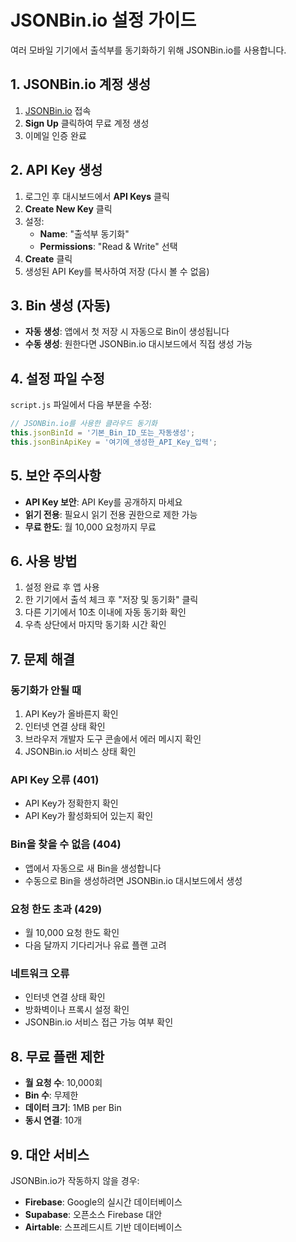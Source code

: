 # JSONBin.io 설정 가이드

여러 모바일 기기에서 출석부를 동기화하기 위해 JSONBin.io를 사용합니다.

## 1. JSONBin.io 계정 생성

1. [JSONBin.io](https://jsonbin.io) 접속
2. **Sign Up** 클릭하여 무료 계정 생성
3. 이메일 인증 완료

## 2. API Key 생성

1. 로그인 후 대시보드에서 **API Keys** 클릭
2. **Create New Key** 클릭
3. 설정:
   - **Name**: "출석부 동기화"
   - **Permissions**: "Read & Write" 선택
4. **Create** 클릭
5. 생성된 API Key를 복사하여 저장 (다시 볼 수 없음)

## 3. Bin 생성 (자동)

- **자동 생성**: 앱에서 첫 저장 시 자동으로 Bin이 생성됩니다
- **수동 생성**: 원한다면 JSONBin.io 대시보드에서 직접 생성 가능

## 4. 설정 파일 수정

`script.js` 파일에서 다음 부분을 수정:

```javascript
// JSONBin.io를 사용한 클라우드 동기화
this.jsonBinId = '기본_Bin_ID_또는_자동생성';
this.jsonBinApiKey = '여기에_생성한_API_Key_입력';
```

## 5. 보안 주의사항

- **API Key 보안**: API Key를 공개하지 마세요
- **읽기 전용**: 필요시 읽기 전용 권한으로 제한 가능
- **무료 한도**: 월 10,000 요청까지 무료

## 6. 사용 방법

1. 설정 완료 후 앱 사용
2. 한 기기에서 출석 체크 후 "저장 및 동기화" 클릭
3. 다른 기기에서 10초 이내에 자동 동기화 확인
4. 우측 상단에서 마지막 동기화 시간 확인

## 7. 문제 해결

### 동기화가 안될 때
1. API Key가 올바른지 확인
2. 인터넷 연결 상태 확인
3. 브라우저 개발자 도구 콘솔에서 에러 메시지 확인
4. JSONBin.io 서비스 상태 확인

### API Key 오류 (401)
- API Key가 정확한지 확인
- API Key가 활성화되어 있는지 확인

### Bin을 찾을 수 없음 (404)
- 앱에서 자동으로 새 Bin을 생성합니다
- 수동으로 Bin을 생성하려면 JSONBin.io 대시보드에서 생성

### 요청 한도 초과 (429)
- 월 10,000 요청 한도 확인
- 다음 달까지 기다리거나 유료 플랜 고려

### 네트워크 오류
- 인터넷 연결 상태 확인
- 방화벽이나 프록시 설정 확인
- JSONBin.io 서비스 접근 가능 여부 확인

## 8. 무료 플랜 제한

- **월 요청 수**: 10,000회
- **Bin 수**: 무제한
- **데이터 크기**: 1MB per Bin
- **동시 연결**: 10개

## 9. 대안 서비스

JSONBin.io가 작동하지 않을 경우:
- **Firebase**: Google의 실시간 데이터베이스
- **Supabase**: 오픈소스 Firebase 대안
- **Airtable**: 스프레드시트 기반 데이터베이스
